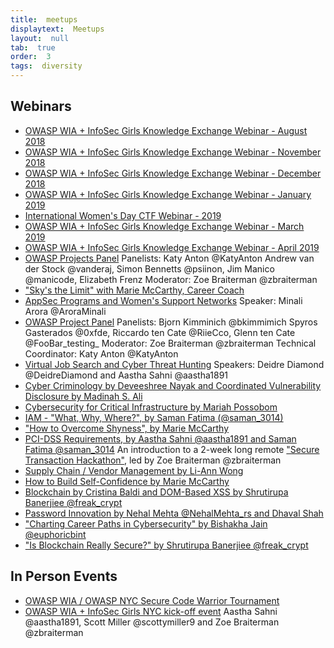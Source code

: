 ```yaml
---
title:  meetups
displaytext:  Meetups
layout:  null
tab:  true
order:  3
tags:  diversity
---
```


## Webinars

* [OWASP WIA + InfoSec Girls Knowledge Exchange Webinar - August 2018](https://www.youtube.com/watch?v=3_xpiwbzl5Q)
* [OWASP WIA + InfoSec Girls Knowledge Exchange Webinar - November 2018](https://www.youtube.com/watch?v=-ADbIcVcPE4)
* [OWASP WIA + InfoSec Girls Knowledge Exchange Webinar - December 2018](https://www.youtube.com/watch?v=zu0GAqsJC-o)
* [OWASP WIA + InfoSec Girls Knowledge Exchange Webinar - January 2019](https://www.youtube.com/watch?v=591jW6SVhCo)
* [International Women's Day CTF Webinar - 2019](https://www.youtube.com/watch?v=H5iYlHJhVOs)
* [OWASP WIA + InfoSec Girls Knowledge Exchange Webinar - March 2019](https://www.youtube.com/watch?v=6RYiqTrc_M4)
* [OWASP WIA + InfoSec Girls Knowledge Exchange Webinar - April 2019](https://www.youtube.com/watch?v=LNT4y-4TkQo)
* [OWASP Projects Panel](https://www.youtube.com/watch?v=SYO5RGDj_qc&feature=youtu.be)
  Panelists:  Katy Anton @KatyAnton Andrew van der Stock @vanderaj, Simon Bennetts @psiinon, Jim Manico @manicode, Elizabeth Frenz
  Moderator:  Zoe Braiterman @zbraiterman
* ["Sky's the Limit" with Marie McCarthy, Career Coach](https://www.youtube.com/watch?v=MTJLLvBzax4&feature=youtu.be)
* [AppSec Programs and Women's Support Networks](https://www.youtube.com/watch?v=u8n8UCgrCKc)
  Speaker:  Minali Arora @AroraMinali
* [OWASP Project Panel](https://www.youtube.com/watch?v=d96-HCrSh2M)
  Panelists:  Bjorn Kimminich @bkimmimich Spyros Gasterados @0xfde, Riccardo ten Cate @RiieCco, Glenn ten Cate @FooBar_testing_
  Moderator:  Zoe Braiterman @zbraiterman
  Technical Coordinator:  Katy Anton @KatyAnton
* [Virtual Job Search and Cyber Threat Hunting](https://www.youtube.com/watch?v=wYp-LZ2dLeg&t=361s)
  Speakers:   Deidre Diamond @DeidreDiamond and Aastha Sahni @aastha1891
* [Cyber Criminology by Deveeshree Nayak and Coordinated Vulnerability Disclosure by Madinah S. Ali](https://www.youtube.com/watch?v=R2_TMLKHNME&feature=youtu.be)
* [Cybersecurity for Critical Infrastructure by Mariah Possobom](https://www.youtube.com/watch?v=ph7Ehot8Xuo&feature=youtu.be)
* [IAM - "What, Why, Where?", by Saman Fatima (@saman_3014)](https://www.youtube.com/watch?v=lxUkwmXI578&feature=youtu.be)
* ["How to Overcome Shyness", by Marie McCarthy](https://www.youtube.com/watch?v=AAwmyQpbh44&t=151s)
* [PCI-DSS Requirements, by Aastha Sahni @aastha1891 and Saman Fatima @saman_3014](https://www.youtube.com/watch?v=pd8-jMSh-uk&t=139s)
  An introduction to a 2-week long remote ["Secure Transaction Hackathon"](https://www.meetup.com/womeninappsec/events/274279132/), led by Zoe Braiterman @zbraiterman
* [Supply Chain / Vendor Management by Li-Ann Wong](https://www.youtube.com/watch?v=ZtwM-c5K6bc&feature=youtu.be)
* [How to Build Self-Confidence by Marie McCarthy](https://www.youtube.com/watch?v=bCNpaejwdWM&t=6s)
* [Blockchain by Cristina Baldi and DOM-Based XSS by Shrutirupa Banerjiee @freak_crypt](https://www.youtube.com/watch?v=DYl7p_km0ws)
* [Password Innovation by Nehal Mehta @NehalMehta_rs and Dhaval Shah](https://www.youtube.com/watch?v=2GTr4eS142o&t=63s)
* ["Charting Career Paths in Cybersecurity" by Bishakha Jain @euphoricbint](https://www.youtube.com/watch?v=iOoNokAozQ0)
* ["Is Blockchain Really Secure?" by Shrutirupa Banerjiee @freak_crypt](https://www.youtube.com/watch?v=6-T05dQt0z8&t=1s)


## In Person Events
* [OWASP WIA / OWASP NYC Secure Code Warrior Tournament](https://www.meetup.com/womeninappsec/events/270795105/)
* [OWASP WIA + InfoSec Girls NYC kick-off event](https://www.meetup.com/womeninappsec/events/266965314/) Aastha Sahni @aastha1891, Scott Miller @scottymiller9 and Zoe Braiterman @zbraiterman
